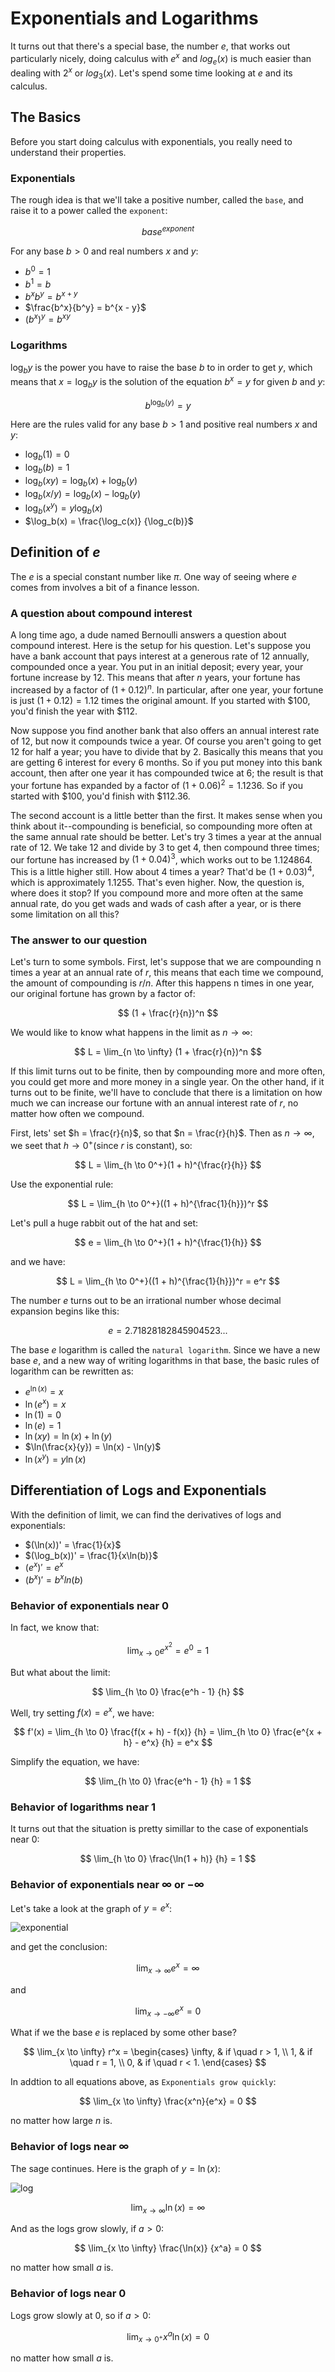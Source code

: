 # Exponentials and Logarithms
It turns out that there's a special base, the number $e$, that works out particularly nicely, doing calculus with $e^x$ and $log_e(x)$ is much easier than dealing with $2^x$ or $log_3(x)$. Let's spend some time looking at $e$ and its calculus.

## The Basics
Before you start doing calculus with exponentials, you really need to understand their properties.

### Exponentials
The rough idea is that we'll take a positive number, called the `base`, and raise it to a power called the `exponent`:

$$
base^{exponent}
$$

For any base $b > 0$ and real numbers $x$ and $y$:

- $b^0 = 1$
- $b^1 = b$
- $b^xb^y = b^{x + y}$
- $\frac{b^x}{b^y} = b^{x - y}$
- $(b^x)^y = b^{xy}$

### Logarithms
$\log_b{y}$ is the power you have to raise the base $b$ to in order to get $y$, which means that $x = \log_by$ is the solution of the equation $b^x = y$ for given $b$ and $y$:

$$
b^{\log_b(y)} = y
$$

Here are the rules valid for any base $b > 1$ and positive real numbers $x$ and $y$:

- $\log_b(1) = 0$
- $\log_b(b) = 1$
- $\log_b(xy) = \log_b(x) + \log_b(y)$
- $\log_b(x/y) = \log_b(x) - \log_b(y)$
- $\log_b(x^y) = y\log_b(x)$
- $\log_b(x) = \frac{\log_c(x)} {\log_c(b)}$

## Definition of $e$

The $e$ is a special constant number like $\pi$. One way of seeing where $e$ comes from involves a bit of a finance lesson.

### A question about compound interest
A long time ago, a dude named Bernoulli answers a question about compound interest. Here is the setup for his question. Let's suppose you have a bank account that pays interest at a generous rate of $12%$ annually, compounded once a year. You put in an initial deposit; every year, your fortune increase by $12%$. This means that after $n$ years, your fortune has increased by a factor of $(1 + 0.12)^n$. In particular, after one year, your fortune is just $(1 + 0.12) = 1.12$ times the original amount. If you started with $100, you'd finish the year with $112.

Now suppose you find another bank that also offers an annual interest rate of $12%$, but now it compounds twice a year. Of course you aren't going to get $12%$ for half a year; you have to divide that by $2$. Basically this means that you are getting $6%$ interest for every 6 months. So if you put money into this bank account, then after one year it has compounded twice at $6%$; the result is that your fortune has expanded by a factor of $(1 + 0.06)^2 = 1.1236$. So if you started with $100, you'd finish with $112.36.

The second account is a little better than the first. It makes sense when you think about it--compounding is beneficial, so compounding more often at the same annual rate should be better. Let's try 3 times a year at the annual rate of $12%$. We take $12%$ and divide by $3$ to get $4%$, then compound three times; our fortune has increased by $(1 + 0.04)^3$, which works out to be $1.124864$. This is a little higher still. How about 4 times a year? That'd be $(1 + 0.03)^4$, which is approximately $1.1255$. That's even higher. Now, the question is, where does it stop? If you compound more and more often at the same annual rate, do you get wads and wads of cash after a year, or is there some limitation on all this?

### The answer to our question

Let's turn to some symbols. First, let's suppose that we are compounding n times a year at an annual rate of $r$, this means that each time we compound, the amount of compounding is $r / n$. After this happens n times in one year, our original fortune has grown by a factor of:

$$
(1 + \frac{r}{n})^n
$$

We would like to know what happens in the limit as $n \to \infty$:

$$
L = \lim_{n \to \infty} (1 + \frac{r}{n})^n
$$

If this limit turns out to be finite, then by compounding more and more often, you could get more and more money in a single year. On the other hand, if it turns out to be finite, we'll have to conclude that there is a limitation on how much we can increase our fortune with an annual interest rate of $r$, no matter how often we compound.

First, lets' set $h = \frac{r}{n}$, so that $n = \frac{r}{h}$. Then as $n \to \infty$, we seet that $h \to 0^+$(since $r$ is constant), so:

$$
L = \lim_{h \to 0^+}(1 + h)^{\frac{r}{h}}
$$

Use the exponential rule:

$$
L = \lim_{h \to 0^+}((1 + h)^{\frac{1}{h}})^r
$$

Let's pull a huge rabbit out of the hat and set:

$$
e = \lim_{h \to 0^+}(1 + h)^{\frac{1}{h}}
$$

and we have:

$$
L = \lim_{h \to 0^+}((1 + h)^{\frac{1}{h}})^r = e^r
$$

The number $e$ turns out to be an irrational number whose decimal expansion begins like this:

$$
e = 2.71828182845904523...
$$

The base $e$ logarithm is called the `natural logarithm`. Since we have a new base $e$, and a new way of writing logarithms in that base, the basic rules of logarithm can be rewritten as:

- $e^{\ln(x)} = x$
- $\ln(e^x) = x$
- $\ln(1) = 0$
- $\ln(e) = 1$
- $\ln(xy) = \ln(x) + \ln(y)$
- $\ln(\frac{x}{y}) = \ln(x) - \ln(y)$
- $\ln(x^y) = y\ln(x)$

## Differentiation of Logs and Exponentials

With the definition of limit, we can find the derivatives of logs and exponentials:

- $(\ln(x))' = \frac{1}{x}$
- $(\log_b(x))' = \frac{1}{x\ln(b)}$
- $(e^x)' = e^x$
- $(b^x)' = b^xln(b)$

### Behavior of exponentials near 0
In fact, we know that:

$$
\lim_{x \to 0} e^{x^2} = e^0 = 1
$$

But what about the limit:

$$
\lim_{h \to 0} \frac{e^h - 1} {h}
$$

Well, try setting $f(x) = e^x$, we have:

$$
f'(x) = \lim_{h \to 0} \frac{f(x + h) - f(x)} {h} = \lim_{h \to 0} \frac{e^{x + h} - e^x} {h} = e^x
$$

Simplify the equation, we have:

$$
\lim_{h \to 0} \frac{e^h - 1} {h} = 1
$$

### Behavior of logarithms near 1

It turns out that the situation is pretty simillar to the case of exponentials near 0:

$$
\lim_{h \to 0} \frac{\ln(1 + h)} {h} = 1
$$

### Behavior of exponentials near $\infty$ or $-\infty$

Let's take a look at the graph of $y = e^x$:

![exponential](images/exp_and_log/exponential.png)

and get the conclusion:

$$
\lim_{x \to \infty} e^x = \infty
$$

and

$$
\lim_{x \to -\infty} e^x = 0
$$

What if we the base $e$ is replaced by some other base?

$$
\lim_{x \to \infty} r^x = 
\begin{cases}
\infty, & if \quad r > 1, \\
1, & if \quad r = 1, \\
0, & if \quad r < 1.
\end{cases}
$$

In addtion to all equations above, as `Exponentials grow quickly`:

$$
\lim_{x \to \infty} \frac{x^n}{e^x} = 0
$$

no matter how large $n$ is.

### Behavior of logs near $\infty$

The sage continues. Here is the graph of $y = \ln(x)$:

![log](images/exp_and_log/log.png)

$$
\lim_{x \to \infty} \ln(x) = \infty
$$

And as the logs grow slowly, if $a > 0$:

$$
\lim_{x \to \infty} \frac{\ln(x)} {x^a} = 0
$$

no matter how small $a$ is.

### Behavior of logs near 0
Logs grow slowly at $0$, so if $a > 0$:

$$
\lim_{x \to 0^+} x^a\ln(x) = 0
$$

no matter how small $a$ is.

